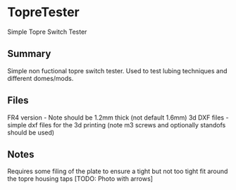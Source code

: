 # TopreTester
Simple Topre Switch Tester


Summary
---
Simple non fuctional topre switch tester. Used to test lubing techniques and different domes/mods.

Files
---
FR4 version - Note should be 1.2mm thick (not default 1.6mm)
3d DXF files - simple dxf files for the 3d printing (note m3 screws and optionally standofs should be used)

Notes
---
Requires some filing of the plate to ensure a tight but not too tight fit around the topre housing taps
[TODO: Photo with arrows]
